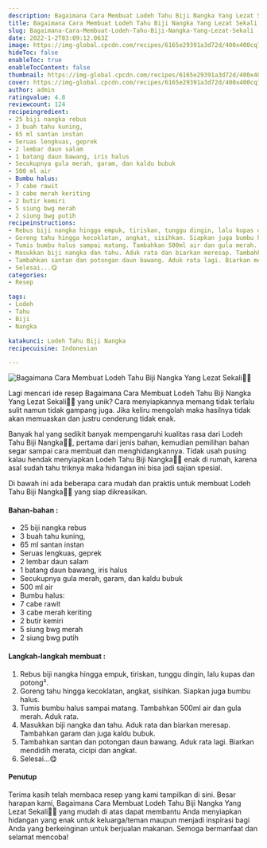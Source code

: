 ```yaml
---
description: Bagaimana Cara Membuat Lodeh Tahu Biji Nangka Yang Lezat Sekali"
title: Bagaimana Cara Membuat Lodeh Tahu Biji Nangka Yang Lezat Sekali
slug: Bagaimana-Cara-Membuat-Lodeh-Tahu-Biji-Nangka-Yang-Lezat-Sekali
date: 2022-1-2T03:09:12.063Z
image: https://img-global.cpcdn.com/recipes/6165e29391a3d72d/400x400cq70/photo.jpg
hideToc: false
enableToc: true
enableTocContent: false
thumbnail: https://img-global.cpcdn.com/recipes/6165e29391a3d72d/400x400cq70/photo.jpg
cover: https://img-global.cpcdn.com/recipes/6165e29391a3d72d/400x400cq70/photo.jpg
author: admin
ratingvalue: 4.8
reviewcount: 124
recipeingredient:
- 25 biji nangka rebus
- 3 buah tahu kuning,
- 65 ml santan instan
- Seruas lengkuas, geprek
- 2 lembar daun salam
- 1 batang daun bawang, iris halus
- Secukupnya gula merah, garam, dan kaldu bubuk
- 500 ml air
- Bumbu halus:
- 7 cabe rawit
- 3 cabe merah keriting
- 2 butir kemiri
- 5 siung bwg merah
- 2 siung bwg putih
recipeinstructions:
- Rebus biji nangka hingga empuk, tiriskan, tunggu dingin, lalu kupas dan potong².
- Goreng tahu hingga kecoklatan, angkat, sisihkan. Siapkan juga bumbu halus.
- Tumis bumbu halus sampai matang. Tambahkan 500ml air dan gula merah. Aduk rata.
- Masukkan biji nangka dan tahu. Aduk rata dan biarkan meresap. Tambahkan garam dan juga kaldu bubuk.
- Tambahkan santan dan potongan daun bawang. Aduk rata lagi. Biarkan mendidih merata, cicipi dan angkat.
- Selesai...😋
categories:
- Resep

tags:
- Lodeh
- Tahu
- Biji
- Nangka

katakunci: Lodeh Tahu Biji Nangka
recipecuisine: Indonesian

---
```


![Bagaimana Cara Membuat Lodeh Tahu Biji Nangka Yang Lezat Sekali👩‍🍳](https://img-global.cpcdn.com/recipes/6165e29391a3d72d/400x400cq70/photo.jpg)

Lagi mencari ide resep Bagaimana Cara Membuat Lodeh Tahu Biji Nangka Yang Lezat Sekali👩‍🍳 yang unik? Cara menyiapkannya memang tidak terlalu sulit namun tidak gampang juga. Jika keliru mengolah maka hasilnya tidak akan memuaskan dan justru cenderung tidak enak.

Banyak hal yang sedikit banyak mempengaruhi kualitas rasa dari Lodeh Tahu Biji Nangka👩‍🍳, pertama dari jenis bahan, kemudian pemilihan bahan segar sampai cara membuat dan menghidangkannya. Tidak usah pusing kalau hendak menyiapkan Lodeh Tahu Biji Nangka👩‍🍳 enak di rumah, karena asal sudah tahu triknya maka hidangan ini bisa jadi sajian spesial.

Di bawah ini ada beberapa cara mudah dan praktis untuk membuat Lodeh Tahu Biji Nangka👩‍🍳 yang siap dikreasikan.

<!--inarticleads1-->

#### Bahan-bahan :

- 25 biji nangka rebus
- 3 buah tahu kuning,
- 65 ml santan instan
- Seruas lengkuas, geprek
- 2 lembar daun salam
- 1 batang daun bawang, iris halus
- Secukupnya gula merah, garam, dan kaldu bubuk
- 500 ml air
- Bumbu halus:
- 7 cabe rawit
- 3 cabe merah keriting
- 2 butir kemiri
- 5 siung bwg merah
- 2 siung bwg putih

<!--inarticleads2-->

#### Langkah-langkah membuat :

1. Rebus biji nangka hingga empuk, tiriskan, tunggu dingin, lalu kupas dan potong².
1. Goreng tahu hingga kecoklatan, angkat, sisihkan. Siapkan juga bumbu halus.
1. Tumis bumbu halus sampai matang. Tambahkan 500ml air dan gula merah. Aduk rata.
1. Masukkan biji nangka dan tahu. Aduk rata dan biarkan meresap. Tambahkan garam dan juga kaldu bubuk.
1. Tambahkan santan dan potongan daun bawang. Aduk rata lagi. Biarkan mendidih merata, cicipi dan angkat.
1. Selesai...😋

#### Penutup

Terima kasih telah membaca resep yang kami tampilkan di sini. Besar harapan kami, Bagaimana Cara Membuat Lodeh Tahu Biji Nangka Yang Lezat Sekali👩‍🍳 yang mudah di atas dapat membantu Anda menyiapkan hidangan yang enak untuk keluarga/teman maupun menjadi inspirasi bagi Anda yang berkeinginan untuk berjualan makanan. Semoga bermanfaat dan selamat mencoba!
